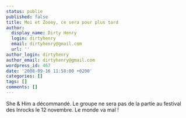 ```yaml
---
status: publie
published: false
title: Moi et Zooey, ce sera pour plus tard
author:
  display_name: Dirty Henry
  login: dirtyhenry
  email: dirtyhenry@gmail.com
  url: ''
author_login: dirtyhenry
author_email: dirtyhenry@gmail.com
wordpress_id: 467
date: '2008-09-16 11:58:00 +0200'
categories: []
tags: []
comments: []
---
```

She & Him a décommandé. Le groupe ne sera pas de la partie au festival des Inrocks le 12 novembre. Le monde va mal !
